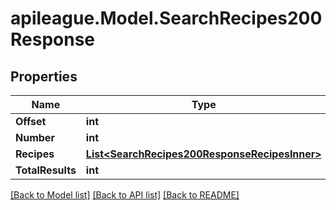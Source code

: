 # apileague.Model.SearchRecipes200Response

## Properties

Name | Type | Description | Notes
------------ | ------------- | ------------- | -------------
**Offset** | **int** |  | [optional] 
**Number** | **int** |  | [optional] 
**Recipes** | [**List&lt;SearchRecipes200ResponseRecipesInner&gt;**](SearchRecipes200ResponseRecipesInner.md) |  | [optional] 
**TotalResults** | **int** |  | [optional] 

[[Back to Model list]](../README.md#documentation-for-models) [[Back to API list]](../README.md#documentation-for-api-endpoints) [[Back to README]](../README.md)

